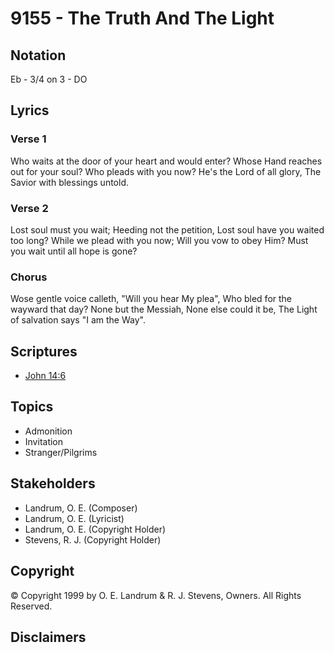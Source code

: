 # 9155 - The Truth And The Light

## Notation

Eb - 3/4 on 3 - DO

## Lyrics

### Verse 1

Who waits at the door of your heart and would enter? Whose Hand reaches out for your soul? Who pleads with you now? He's the Lord of all glory, The Savior with blessings untold.

### Verse 2

Lost soul must you wait; Heeding not the petition, Lost soul  have you waited too long? While we plead with you now; Will you vow to obey Him? Must you wait until all hope is gone?

### Chorus

Wose gentle voice calleth, "Will you hear My plea", Who bled for the wayward that day? None but the Messiah, None else could it be, The Light of salvation says "I am the Way".


## Scriptures

- [John 14:6](https://www.biblegateway.com/passage/?search=John%2014%3A6)

## Topics

- Admonition
- Invitation
- Stranger/Pilgrims

## Stakeholders

- Landrum, O. E. (Composer)
- Landrum, O. E. (Lyricist)
- Landrum, O. E. (Copyright Holder)
- Stevens, R. J. (Copyright Holder)

## Copyright

© Copyright 1999 by O. E. Landrum & R. J. Stevens, Owners. All Rights Reserved.


## Disclaimers


